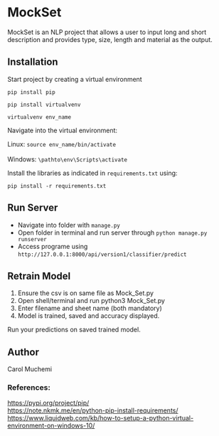MockSet
=======

MockSet is an NLP project that allows a user to input long and short description and provides type, size, length and material as the output.

Installation
------------
Start project by creating a virtual environment

`pip install pip`

`pip install virtualvenv`

`virtualvenv env_name`

Navigate into the virtual environment:

Linux: `source env_name/bin/activate`<br/><br/>
Windows: `\pathto\env\Scripts\activate`

Install the libraries as indicated in `requirements.txt` using:

`pip install -r requirements.txt`

Run Server
-----------
* Navigate into folder with `manage.py`
* Open folder in terminal and run server through `python manage.py runserver`
* Access programe using `http://127.0.0.1:8000/api/version1/classifier/predict`

Retrain Model
-------------
1. Ensure the csv is on same file as Mock_Set.py
2. Open shell/terminal and run python3 Mock_Set.py
3. Enter filename and sheet name (both mandatory)
4. Model is trained, saved and accuracy displayed.

Run your predictions on saved trained model.

## Author
Carol Muchemi

### References:
https://pypi.org/project/pip/<br/>
https://note.nkmk.me/en/python-pip-install-requirements/<br/>
https://www.liquidweb.com/kb/how-to-setup-a-python-virtual-environment-on-windows-10/
